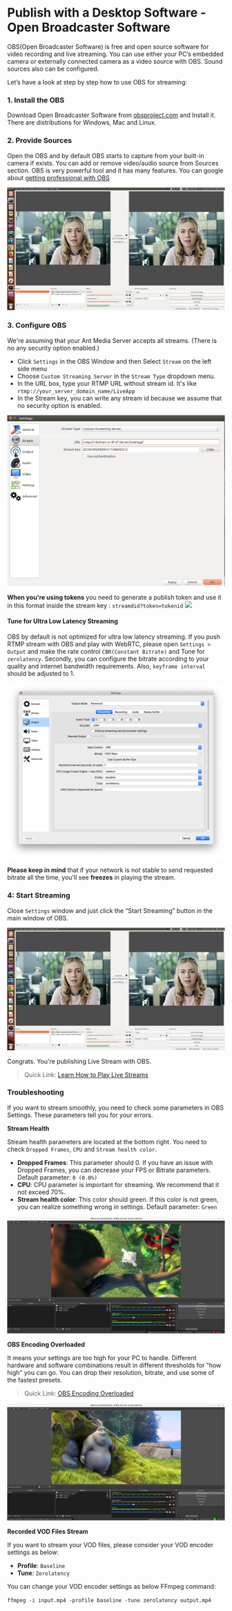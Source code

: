 # Publish with a Desktop Software - Open Broadcaster Software 

OBS(Open Broadcaster Software) is free and open source software for video recording and live streaming. You can use either your PC’s embedded camera or externally connected camera as a video source with OBS. Sound sources also can be configured. 

Let’s have a look at step by step how to use OBS for streaming:

### 1. Install the OBS 
Download Open Broadcaster Software from [obsproject.com](https://obsproject.com/) and Install it. There are distributions for Windows, Mac and Linux.

### 2. Provide Sources
Open the OBS and by default OBS starts to capture from your built-in camera if exists. You can add or remove video/audio source from Sources section. OBS is very powerful tool and it has many features. You can google about [getting professional with OBS](https://www.google.com/search?q=getting+professional+with+OBS)

![OBS (Open Broadcaster Software) interface](images/obs_screenshot.jpg)

### 3. Configure OBS
We're assuming that your Ant Media Server accepts all streams. (There is no any security option enabled.)

* Click `Settings` in the OBS Window and then Select `Stream` on the left side menu
* Choose `Custom Streaming Server` in the `Stream Type` dropdown menu.
* In the URL box, type your RTMP URL without stream id. It's like `rtmp://your_server_domain_name/LiveApp`
* In the Stream key, you can write any stream id because we assume that no security option is enabled. 

![OBS (Open Broadcaster Software) Stream Configuration](images/OBS_Configuration.png) 

**When you're using tokens** you need to generate a publish token and use it in this format inside the stream key : `streamdid?token=tokenid`
![](https://00941014915502880116.googlegroups.com/attach/6d0318c46c45e/Screenshot%20from%202020-06-22%2018-14-18.png?part=0.1&view=1&vt=ANaJVrFXnyqBuYIzn9dG1oI6PE3zVgUE7z29T-6tbRj_rXr-K91CKOWBWC9ouLl1bK-2eUiALFZwNvGcPIqxLD6fPdi4VVyNzsBYW2k8cop6vDIU1Sdc-mU)

#### Tune for Ultra Low Latency Streaming
OBS by default is not optimized for ultra low latency streaming. If you push RTMP stream with OBS and play with WebRTC, please open `Settings > Output` and make the rate control `CBR(Constant Bitrate)` and Tune for `zerolatency`.  Secondly, you can configure the bitrate according to your quality and internet bandwidth requirements. Also, `keyframe interval` should be adjusted to 1.

![OBS (Open Broadcaster Software) Tune For ZeroLatency](images/tune_for_ultra_low_latency.png)

**Please keep in mind** that if your network is not stable to send requested bitrate all the time, you'll see **freezes** in playing the stream.  

### 4: Start Streaming
Close `Settings` window and just click the “Start Streaming” button in the main window of OBS.

![OBS (Open Broadcaster Software) interface](images/obs_screenshot.jpg)

Congrats. You're publishing Live Stream with OBS. 

> Quick Link: [Learn How to Play Live Streams](Playing-Live-Streams)

### Troubleshooting

If you want to stream smoothly, you need to check some parameters in OBS Settings. These parameters tell you for your errors. 

**Stream Health**

Stream health parameters are located at the bottom right. You need to check `Dropped Frames`, `CPU` and `Stream health color`.

* **Dropped Frames**: This parameter should 0. If you have an issue with Dropped Frames, you can decrease your FPS or Bitrate parameters. Default parameter: `0 (0.0%)`
* **CPU**: CPU parameter is important for streaming. We recommend that it not exceed 70%.
* **Stream health color**: This color should green. If this color is not green, you can realize something wrong in settings. Default parameter: `Green`

![OBS Stream Health](images/obs-broadcast-health.png)

**OBS Encoding Overloaded**

It means your settings are too high for your PC to handle. Different hardware and software combinations result in different thresholds for "how high" you can go. You can drop their resolution, bitrate, and use some of the fastest presets.

> Quick Link: [OBS Encoding Overloaded](https://obsproject.com/wiki/General-Performance-and-Encoding-Issues)

![OBS Encoding Overloaded Error](images/obs-encoding-overloaded.png)

**Recorded VOD Files Stream**

If you want to stream your VOD files, please consider your VOD encoder settings as below:

* **Profile**: `Baseline`
* **Tune**: `Zerolatency`

You can change your VOD encoder settings as below FFmpeg command:

`ffmpeg -i input.mp4 -profile baseline -tune zerolatency output.mp4`
